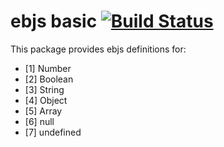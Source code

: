 # ebjs basic [![Build Status][travis-image]][travis-url]

This package provides ebjs definitions for:

- [1\] Number
- [2\] Boolean
- [3\] String
- [4\] Object
- [5\] Array
- [6\] null
- [7\] undefined

[travis-image]: https://travis-ci.org/manvalls/ebjs.basic.svg?branch=master
[travis-url]: https://travis-ci.org/manvalls/ebjs.basic
